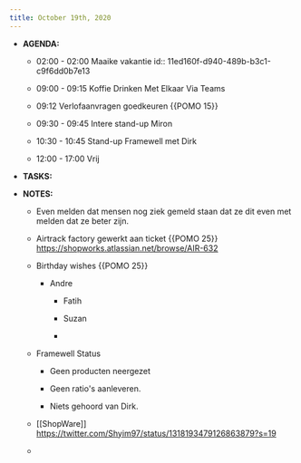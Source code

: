 ```yaml
---
title: October 19th, 2020
---
```


- **AGENDA:**
	 - 02:00 - 02:00 Maaike vakantie 
id:: 11ed160f-d940-489b-b3c1-c9f6dd0b7e13

	 - 09:00 - 09:15 Koffie Drinken Met Elkaar Via Teams

	 - 09:12 Verlofaanvragen goedkeuren {{POMO  15}}

	 - 09:30 - 09:45 Intere stand-up Miron

	 - 10:30 - 10:45 Stand-up Framewell met Dirk

	 - 12:00 - 17:00 Vrij

- **TASKS:**

- **NOTES:**
	 - Even melden dat mensen nog ziek gemeld staan dat ze dit even met melden dat ze beter zijn.

	 - Airtrack factory gewerkt aan ticket {{POMO  25}} https://shopworks.atlassian.net/browse/AIR-632

	 - Birthday wishes {{POMO  25}} 
		 - Andre
			 - Fatih 

			 - Suzan

			 - 

	 - Framewell Status
		 - Geen producten neergezet

		 - Geen ratio's aanleveren.

		 - Niets gehoord van Dirk.

	 - [[ShopWare]] https://twitter.com/Shyim97/status/1318193479126863879?s=19

	 - 
